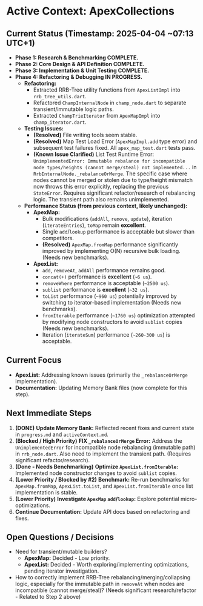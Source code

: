 # Active Context: ApexCollections

## Current Status (Timestamp: 2025-04-04 ~07:13 UTC+1)

-   **Phase 1: Research & Benchmarking COMPLETE.**
-   **Phase 2: Core Design & API Definition COMPLETE.**
-   **Phase 3: Implementation & Unit Testing COMPLETE.**
-   **Phase 4: Refactoring & Debugging IN PROGRESS.**
    -   **Refactoring:**
        -   Extracted RRB-Tree utility functions from `ApexListImpl` into `rrb_tree_utils.dart`.
        -   Refactored `ChampInternalNode` in `champ_node.dart` to separate transient/immutable logic paths.
        -   Extracted `ChampTrieIterator` from `ApexMapImpl` into `champ_iterator.dart`.
    -   **Testing Issues:**
        -   **(Resolved)** File writing tools seem stable.
        -   **(Resolved)** Map Test Load Error (`ApexMapImpl.add` type error) and subsequent test failures fixed. All `apex_map_test.dart` tests pass.
        -   **(Known Issue Clarified)** List Test Runtime Error: `UnimplementedError: Immutable rebalance for incompatible node types/heights (cannot merge/steal) not implemented...` in `RrbInternalNode._rebalanceOrMerge`. The specific case where nodes cannot be merged or stolen due to type/height mismatch now throws this error explicitly, replacing the previous `StateError`. Requires significant refactor/research of rebalancing logic. The transient path also remains unimplemented.
    -   **Performance Status (from previous context, likely unchanged):**
        -   **ApexMap:**
            -   Bulk modifications (`addAll`, `remove`, `update`), iteration (`iterateEntries`), `toMap` remain **excellent**.
            -   Single `add`/`lookup` performance is acceptable but slower than competitors.
            -   **(Resolved)** `ApexMap.fromMap` performance significantly improved by implementing O(N) recursive bulk loading. (Needs new benchmarks).
        -   **ApexList:**
            -   `add`, `removeAt`, `addAll` performance remains good.
            -   `concat(+)` performance is **excellent** (`~6 us`).
            -   `removeWhere` performance is acceptable (`~2500 us`).
            -   `sublist` performance is **excellent** (`~32 us`).
            -   `toList` performance (`~960 us`) potentially improved by switching to iterator-based implementation (Needs new benchmarks).
            -   `fromIterable` performance (`~1760 us`) optimization attempted by modifying node constructors to avoid `sublist` copies (Needs new benchmarks).
            -   Iteration (`iterateSum`) performance (`~260-300 us`) is acceptable.

## Current Focus

-   **ApexList:** Addressing known issues (primarily the `_rebalanceOrMerge` implementation).
-   **Documentation:** Updating Memory Bank files (now complete for this step).

## Next Immediate Steps

1.  **(DONE)** **Update Memory Bank:** Reflected recent fixes and current state in `progress.md` and `activeContext.md`.
2.  **(Blocked / High Priority)** **FIX `_rebalanceOrMerge` Error:** Address the `UnimplementedError` for incompatible node rebalancing (immutable path) in `rrb_node.dart`. Also need to implement the transient path. (Requires significant refactor/research).
3.  **(Done - Needs Benchmarking)** **Optimize `ApexList.fromIterable`:** Implemented node constructor changes to avoid `sublist` copies.
4.  **(Lower Priority / Blocked by #2)** **Benchmark:** Re-run benchmarks for `ApexMap.fromMap`, `ApexList.toList`, and `ApexList.fromIterable` once list implementation is stable.
5.  **(Lower Priority)** **Investigate `ApexMap` `add`/`lookup`:** Explore potential micro-optimizations.
6.  **Continue Documentation:** Update API docs based on refactoring and fixes.

## Open Questions / Decisions

-   Need for transient/mutable builders?
    -   **ApexMap:** Decided - Low priority.
    -   **ApexList:** Decided - Worth exploring/implementing optimizations, pending iterator investigation.
-   How to correctly implement RRB-Tree rebalancing/merging/collapsing logic, especially for the immutable path in `removeAt` when nodes are incompatible (cannot merge/steal)? (Needs significant research/refactor - Related to Step 2 above)